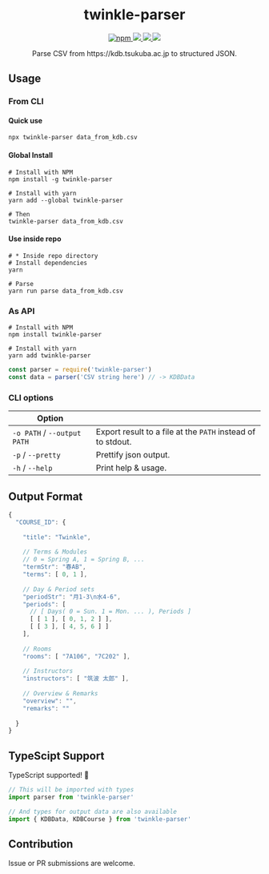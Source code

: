 <div align="center">
  <h1>twinkle-parser</h1>
  <p>
    <a href="https://www.npmjs.com/package/twinkle-parser" target="_blank" rel="noopener">
      <img alt="npm" src="https://img.shields.io/npm/v/twinkle-parser.svg">
    </a>
    <a href="https://codeclimate.com/github/nandenjin/twinkle-parser/maintainability">
      <img src="https://api.codeclimate.com/v1/badges/77e6012b3b82e41c25be/maintainability" />
    </a>
    <a href="https://codecov.io/gh/nandenjin/twinkle-parser">
      <img src="https://codecov.io/gh/nandenjin/twinkle-parser/branch/dev/graph/badge.svg" />
    </a>
    <span>
      <img src="http://img.shields.io/badge/license-MIT-blue.svg?style=flat">
    </span>
  </p>
  <p>Parse CSV from https://kdb.tsukuba.ac.jp to structured JSON.</p>
</div>

## Usage

### From CLI 
#### Quick use
```shell
npx twinkle-parser data_from_kdb.csv
```

#### Global Install
```shell
# Install with NPM
npm install -g twinkle-parser

# Install with yarn
yarn add --global twinkle-parser

# Then
twinkle-parser data_from_kdb.csv
```

#### Use inside repo
```shell
# * Inside repo directory
# Install dependencies
yarn

# Parse
yarn run parse data_from_kdb.csv
```

### As API
```shell
# Install with NPM
npm install twinkle-parser

# Install with yarn
yarn add twinkle-parser
```

```js
const parser = require('twinkle-parser')
const data = parser('CSV string here') // -> KDBData
```

### CLI options

| Option |  |
---------|---
| `-o PATH` / `--output PATH` | Export result to a file at the `PATH` instead of to stdout. |
| `-p` / `--pretty` | Prettify json output. |
| `-h` / `--help` | Print help & usage. |

## Output Format
```js
{
  "COURSE_ID": {
  
    "title": "Twinkle",
    
    // Terms & Modules
    // 0 = Spring A, 1 = Spring B, ...
    "termStr": "春AB",
    "terms": [ 0, 1 ],
    
    // Day & Period sets
    "periodStr": "月1-3\n水4-6",
    "periods": [
      // [ Days( 0 = Sun. 1 = Mon. ... ), Periods ]
      [ [ 1 ], [ 0, 1, 2 ] ],
      [ [ 3 ], [ 4, 5, 6 ] ]
    ],
    
    // Rooms
    "rooms": [ "7A106", "7C202" ],
    
    // Instructors
    "instructors": [ "筑波 太郎" ],
    
    // Overview & Remarks
    "overview": "",
    "remarks": ""
    
  }
}
```

## TypeScipt Support
TypeScript supported! 🎉

```ts
// This will be imported with types
import parser from 'twinkle-parser'

// And types for output data are also available
import { KDBData, KDBCourse } from 'twinkle-parser'
```

## Contribution
Issue or PR submissions are welcome.
